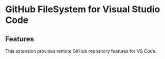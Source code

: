 # GitHub FileSystem for Visual Studio Code

## Features

This extension provides remote GitHub repository features for VS Code.
